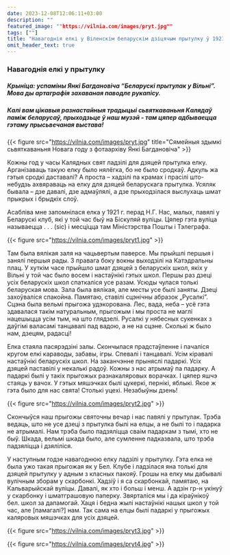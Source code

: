 ```yaml
---
date: 2023-12-08T12:06:11+03:00
description: ""
featured_image: ""https://vilnia.com/images/pryt.jpg""
tags: [""]
title: "Навагоднія елкі у Віленскім беларускім дзіцячым прытулку ў 1921 годзе"
omit_header_text: true
---
```

### Навагоднія елкі у прытулку 

##### Крыніца: успаміны Янкі Багдановіча “Беларускі прытулак у Вільні”. Мова ды артаграфія захаваная паводле рукапісу.
##### Калі вам цікавыя разнастайныя традыцыі сьвяткаваньня Калядаў паміж беларусаў, прыходзьце ў наш музэй - там цяпер адбываецца гэтаму прысьвечаная выстава! 

{{< figure src="https://vilnia.com/images/pryt.jpg" title="Сямейныя здымкі сьвяткаваньня Новага году з фотаархіву Янкі Багдановіча" >}}

Кожны год у часы Калядных свят ладзілі для дзяцей прытулка елку. Арганізаваць такую елку было нялёгка, бо не было сродкаў. Адкуль жа гэтыя сродкі даставалі? А проста – хадзілі па крамах і прасілі што-небудзь ахвяраваць на елку для дзяцей беларускага прытулка. Усяляк бывала – дзе давалі, дзе адмаўлялі, а дзе прыходзілася выслухаць шмат прыкрых і брыдкіх слоў.

Асабліва мне запомнілася елка у 1921 г. перад Н.Г. Нас, малых, павялі у Беларускі клуб, які у той час быў на Біскупяй вуліцы. Цяпер гэта вуліца называецца . . . (sic) і месціцца там Міністэрства Пошты і Тэлеграфа.

{{< figure src="https://vilnia.com/images/pryt1.jpg" >}}

Там была вялікая заля на чацьвертым паверсе. Мы прыйшлі першыя і занялі першыя рады. З правага боку вокны выходзілі на Катэдральны плац. У хуткім часе прыйшло шмат дзяцей з беларускіх школ, якіх у Вільні у той час было восем і настаўнікі гэтых школ. Першы раз дзеці усіх беларускіх школ спаткаліся усе разам. Усюды чулася толькі беларуская мова. Зала была вялікая, але месты усе былі заняты. Дзеці захоўваліся спакойна. Памятаю, ставілі сцэнічны абразок „Русалкі”. Сцэна была вельмі прыгожа удэкорована. Лес, вада, неба – усё гэта здавалася такім натуральным, прыгожым і мы проста не маглі нацешыцца усім тым, на што глядзелі. Русалкі у нябесных сукенках з даўгімі валасамі танцавалі пад вадою, а не на сцэне. Сколькі ж было нам, дзецям, радасці!

Елка стаяла пасярэдзіні залы. Скончылася прадстаўленне і пачаліся кругом елкі караводы, забавы, ігры. Спевалі і танцавалі. Усім кіравалі настаўнікі беларускіх школ. На заканчэнне прыняслі падаркі. Усіх дзяцей паставілі у некалькі радоў. Кожны з нас атрымаў па падарку. А падаркі былі у такіх прыгожых разнакаляровых ворачках. І цяпер яшчэ стаяць у вачох. У гэтых мяшэчках былі цукеркі, пернікі, яблыкі. Якое ж гэта было для нас свята! Столькі уцехі. Незабыўны дзень!

{{< figure src="https://vilnia.com/images/pryt2.jpg" >}}

Скончыўся наш прыгожы святочны вечар і нас павялі у прытулак. Трэба ведаць, што не усе дзеці з прытулка былі на елцы, а не былі то і падарка не атрымалі. Нам трэба было падзяліцца сваім падаркам з тымі, хто не быў. Шкада, вельмі шкада было, але сумленне падказвала, што трэба падзяліцца і дзяліліся.

У наступным годзе навагоднюю елку ладзілі у прытулку. Гэта елка не была ужо такая прыгожая як у Бел. Клубе і ладзілася яна толькі для дзяцей прытулку у адным з класных пакояў. Грошы на елку мы дабывалі вулічным зборам у скарбонкі. Хадзіў і я са скарбонкай, памятаю, на Кальварыйскай вуліцы. Давалі, як хто і больш і менш. А адзін гр-н укінуў у скарбонку і шматграшовую паперку. Звярталіся мы і да кіраўнікоў бел. школ за дапамогай. Хаця і бедна жылі настаўнікі нашых школ у той час, але [памагалі?] нам. Так сама на елцы былі падаркі у прыгожых каляровых мяшэчках для усіх дзяцей.

{{< figure src="https://vilnia.com/images/pryt3.jpg" >}}

{{< figure src="https://vilnia.com/images/pryt4.jpg" >}}